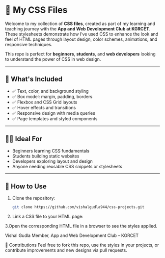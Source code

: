 # 🎨 My CSS Files

Welcome to my collection of **CSS files**, created as part of my learning and teaching journey with the **App and Web Development Club at KGRCET**. These stylesheets demonstrate how I’ve used CSS to enhance the look and feel of HTML pages through layout design, color schemes, animations, and responsive techniques.

This repo is perfect for **beginners**, **students**, and **web developers** looking to understand the power of CSS in web design.

---

## 📂 What's Included

- ✅ Text, color, and background styling  
- ✅ Box model: margin, padding, borders  
- ✅ Flexbox and CSS Grid layouts  
- ✅ Hover effects and transitions  
- ✅ Responsive design with media queries  
- ✅ Page templates and styled components

---

## 🧑‍💻 Ideal For

- Beginners learning CSS fundamentals  
- Students building static websites  
- Developers exploring layout and design  
- Anyone needing reusable CSS snippets or stylesheets

---

## 🚀 How to Use

1. Clone the repository:
   ```bash
   git clone https://github.com/vishalgudla944/css-projects.git
2. Link a CSS file to your HTML page:
<link rel="stylesheet" href="style.css" />

3.Open the corresponding HTML file in a browser to see the styles applied.

Vishal Gudla
Member, App and Web Development Club – KGRCET

🤝 Contributions
Feel free to fork this repo, use the styles in your projects, or contribute improvements and new designs via pull requests.
